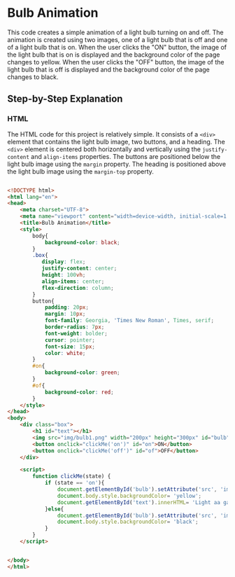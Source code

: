 # Bulb Animation

This code creates a simple animation of a light bulb turning on and off. 
The animation is created using two images, one of a light bulb that is off and one of a light bulb that is on. 
When the user clicks the "ON" button, the image of the light bulb that is on is displayed and the background 
color of the page changes to yellow. 
When the user clicks the "OFF" button, the image of the light bulb that is off is 
displayed and the background color of the page changes to black.

## Step-by-Step Explanation

### HTML

The HTML code for this project is relatively simple. 
It consists of a `<div>` element that contains the light bulb image, 
two buttons, and a heading. The `<div>` element is centered both horizontally and 
vertically using the `justify-content` and `align-items` properties. The buttons 
are positioned below the light bulb image using the `margin` property. The heading
is positioned above the light bulb image using the `margin-top` property.

```html

<!DOCTYPE html>
<html lang="en">
<head>
    <meta charset="UTF-8">
    <meta name="viewport" content="width=device-width, initial-scale=1.0">
    <title>Bulb Animation</title>
    <style>
        body{
            background-color: black;
        }
        .box{
           display: flex;
           justify-content: center;
           height: 100vh;
           align-items: center;
           flex-direction: column;
        }
        button{
            padding: 20px;
            margin: 10px;
            font-family: Georgia, 'Times New Roman', Times, serif;
            border-radius: 7px;
            font-weight: bolder;
            cursor: pointer;
            font-size: 15px;
            color: white;
        }
        #on{
            background-color: green;
        }
        #of{
            background-color: red;
        }
    </style>
</head>
<body>
    <div class="box">
        <h1 id="text"></h1>
        <img src="img/bulb1.png" width="200px" height="300px" id="bulb">
        <button onclick="clickMe('on')" id="on">ON</button>
        <button onclick="clickMe('off')" id="of">OFF</button>
    </div>

    <script>
        function clickMe(state) {
            if (state == 'on'){
                document.getElementById('bulb').setAttribute('src', 'img/bulb2.png');
                document.body.style.backgroundColor= 'yellow';
                document.getElementById('text').innerHTML= 'Light aa gai'
            }else{
                document.getElementById('bulb').setAttribute('src', 'img/bulb1.png');
                document.body.style.backgroundColor= 'black';
            }
        }
    </script>


</body>
</html>
